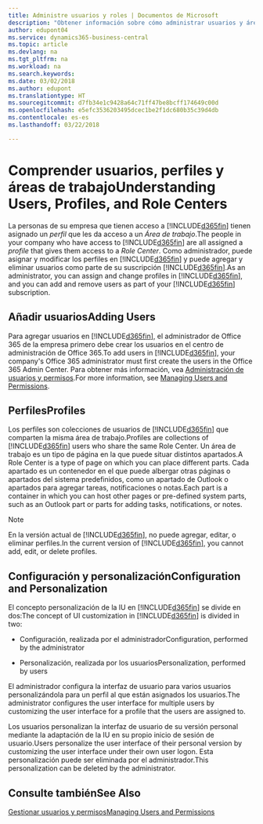 ```yaml
---
title: Administre usuarios y roles | Documentos de Microsoft
description: "Obtener información sobre cómo administrar usuarios y áreas de trabajo en Business Central."
author: edupont04
ms.service: dynamics365-business-central
ms.topic: article
ms.devlang: na
ms.tgt_pltfrm: na
ms.workload: na
ms.search.keywords: 
ms.date: 03/02/2018
ms.author: edupont
ms.translationtype: HT
ms.sourcegitcommit: d7fb34e1c9428a64c71ff47be8bcff174649c00d
ms.openlocfilehash: e5efc3536203495dcec1be2f1dc680b35c39d4db
ms.contentlocale: es-es
ms.lasthandoff: 03/22/2018

---
```

# <a name="understanding-users-profiles-and-role-centers"></a><span data-ttu-id="37613-103">Comprender usuarios, perfiles y áreas de trabajo</span><span class="sxs-lookup"><span data-stu-id="37613-103">Understanding Users, Profiles, and Role Centers</span></span>
<span data-ttu-id="37613-104">La personas de su empresa que tienen acceso a [!INCLUDE[d365fin](includes/d365fin_md.md)] tienen asignado un *perfil* que les da acceso a un *Área de trabajo*.</span><span class="sxs-lookup"><span data-stu-id="37613-104">The people in your company who have access to [!INCLUDE[d365fin](includes/d365fin_md.md)] are all assigned a *profile* that gives them access to a *Role Center*.</span></span> <span data-ttu-id="37613-105">Como administrador, puede asignar y modificar los perfiles en [!INCLUDE[d365fin](includes/d365fin_md.md)] y puede agregar y eliminar usuarios como parte de su suscripción [!INCLUDE[d365fin](includes/d365fin_md.md)].</span><span class="sxs-lookup"><span data-stu-id="37613-105">As an administrator, you can assign and change profiles in [!INCLUDE[d365fin](includes/d365fin_md.md)], and you can add and remove users as part of your [!INCLUDE[d365fin](includes/d365fin_md.md)] subscription.</span></span>  

## <a name="adding-users"></a><span data-ttu-id="37613-106">Añadir usuarios</span><span class="sxs-lookup"><span data-stu-id="37613-106">Adding Users</span></span>
<span data-ttu-id="37613-107">Para agregar usuarios en [!INCLUDE[d365fin](includes/d365fin_md.md)], el administrador de Office 365 de la empresa primero debe crear los usuarios en el centro de administración de Office 365.</span><span class="sxs-lookup"><span data-stu-id="37613-107">To add users in [!INCLUDE[d365fin](includes/d365fin_md.md)], your company's Office 365 administrator must first create the users in the Office 365 Admin Center.</span></span> <span data-ttu-id="37613-108">Para obtener más información, vea [Administración de usuarios y permisos](ui-how-users-permissions.md).</span><span class="sxs-lookup"><span data-stu-id="37613-108">For more information, see [Managing Users and Permissions](ui-how-users-permissions.md).</span></span>  

## <a name="profiles"></a><span data-ttu-id="37613-109">Perfiles</span><span class="sxs-lookup"><span data-stu-id="37613-109">Profiles</span></span>
<span data-ttu-id="37613-110">Los perfiles son colecciones de usuarios de [!INCLUDE[d365fin](includes/d365fin_md.md)] que comparten la misma área de trabajo.</span><span class="sxs-lookup"><span data-stu-id="37613-110">Profiles are collections of [!INCLUDE[d365fin](includes/d365fin_md.md)] users who share the same Role Center.</span></span> <span data-ttu-id="37613-111">Un área de trabajo es un tipo de página en la que puede situar distintos apartados.</span><span class="sxs-lookup"><span data-stu-id="37613-111">A Role Center is a type of page on which you can place different parts.</span></span> <span data-ttu-id="37613-112">Cada apartado es un contenedor en el que puede albergar otras páginas o apartados del sistema predefinidos, como un apartado de Outlook o apartados para agregar tareas, notificaciones o notas.</span><span class="sxs-lookup"><span data-stu-id="37613-112">Each part is a container in which you can host other pages or pre-defined system parts, such as an Outlook part or parts for adding tasks, notifications, or notes.</span></span>  

> [!NOTE]  
>  <span data-ttu-id="37613-113">En la versión actual de [!INCLUDE[d365fin](includes/d365fin_md.md)], no puede agregar, editar, o eliminar perfiles.</span><span class="sxs-lookup"><span data-stu-id="37613-113">In the current version of [!INCLUDE[d365fin](includes/d365fin_md.md)], you cannot add, edit, or delete profiles.</span></span>  

## <a name="configuration-and-personalization"></a><span data-ttu-id="37613-114">Configuración y personalización</span><span class="sxs-lookup"><span data-stu-id="37613-114">Configuration and Personalization</span></span>
<span data-ttu-id="37613-115">El concepto personalización de la IU en [!INCLUDE[d365fin](includes/d365fin_md.md)] se divide en dos:</span><span class="sxs-lookup"><span data-stu-id="37613-115">The concept of UI customization in [!INCLUDE[d365fin](includes/d365fin_md.md)] is divided in two:</span></span>  

-   <span data-ttu-id="37613-116">Configuración, realizada por el administrador</span><span class="sxs-lookup"><span data-stu-id="37613-116">Configuration, performed by the administrator</span></span>  

-   <span data-ttu-id="37613-117">Personalización, realizada por los usuarios</span><span class="sxs-lookup"><span data-stu-id="37613-117">Personalization, performed by users</span></span>  

<span data-ttu-id="37613-118">El administrador configura la interfaz de usuario para varios usuarios personalizándola para un perfil al que están asignados los usuarios.</span><span class="sxs-lookup"><span data-stu-id="37613-118">The administrator configures the user interface for multiple users by customizing the user interface for a profile that the users are assigned to.</span></span>  

<span data-ttu-id="37613-119">Los usuarios personalizan la interfaz de usuario de su versión personal mediante la adaptación de la IU en su propio inicio de sesión de usuario.</span><span class="sxs-lookup"><span data-stu-id="37613-119">Users personalize the user interface of their personal version by customizing the user interface under their own user logon.</span></span> <span data-ttu-id="37613-120">Esta personalización puede ser eliminada por el administrador.</span><span class="sxs-lookup"><span data-stu-id="37613-120">This personalization can be deleted by the administrator.</span></span>  

## <a name="see-also"></a><span data-ttu-id="37613-121">Consulte también</span><span class="sxs-lookup"><span data-stu-id="37613-121">See Also</span></span>  
[<span data-ttu-id="37613-122">Gestionar usuarios y permisos</span><span class="sxs-lookup"><span data-stu-id="37613-122">Managing Users and Permissions</span></span>](ui-how-users-permissions.md)  
<!-- [Customize the User Interface](../customize-the-user-interface.md)   
 [Security Overview](../Security%20Overview.md)-->

